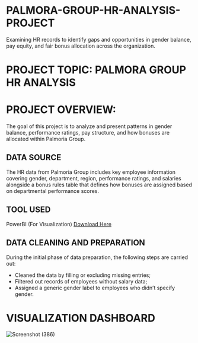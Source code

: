 # PALMORA-GROUP-HR-ANALYSIS-PROJECT
Examining HR records to identify gaps and opportunities in gender balance, pay equity, and fair bonus allocation across the organization.

# PROJECT TOPIC: PALMORA GROUP HR ANALYSIS

# PROJECT OVERVIEW:
The goal of this project is to analyze and present patterns in gender balance, performance ratings, pay structure, and how bonuses are allocated within Palmoria Group.

## DATA SOURCE 
The HR data from Palmoria Group includes key employee information covering gender, department, region, performance ratings, and salaries alongside a bonus rules table that defines how bonuses are assigned based on departmental performance scores.

## TOOL USED
PowerBI (For Visualization) [Download Here](https://www.microsoft.com/en-us/download/details.aspx?id=58494)

## DATA CLEANING AND PREPARATION 
During the initial phase of data preparation, the following steps are carried out:
- Cleaned the data by filling or excluding missing entries; 
- Filtered out records of employees without salary data;  
- Assigned a generic gender label to employees who didn’t specify gender.

# VISUALIZATION DASHBOARD 

![Screenshot (386)](https://github.com/user-attachments/assets/3fce68d6-f5aa-48c0-abab-206613f06836)























